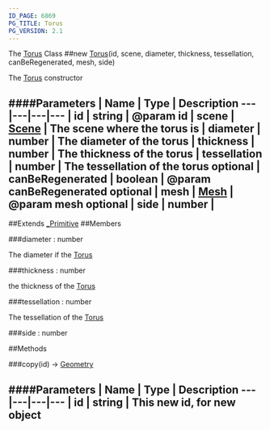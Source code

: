 ```yaml
---
ID_PAGE: 6869
PG_TITLE: Torus
PG_VERSION: 2.1
---
```


The [Torus](page.php?p=6869) Class
##new [Torus](page.php?p=6869)(id, scene, diameter, thickness, tessellation, canBeRegenerated, mesh, side)



The [Torus](page.php?p=6869) constructor




####Parameters
 | Name | Type | Description
---|---|---|---
 | id | string | @param id
 | scene | [Scene](page.php?p=6662) | The scene where the torus is
 | diameter | number | The diameter of the torus
 | thickness | number | The thickness of the torus
 | tessellation | number | The tessellation of the torus
optional | canBeRegenerated | boolean | @param canBeRegenerated
optional | mesh | [Mesh](page.php?p=6659) | @param mesh
optional | side | number | 
---

##Extends [_Primitive](page.php?p=6864)
##Members

###diameter : number




The diameter if the [Torus](page.php?p=6869)



###thickness : number




the thickness of the [Torus](page.php?p=6869)



###tessellation : number




The tessellation of the [Torus](page.php?p=6869)









###side : number




##Methods

###copy(id) &rarr; [Geometry](page.php?p=6771)

####Parameters
 | Name | Type | Description
---|---|---|---
 | id | string | This new id, for new object
---
